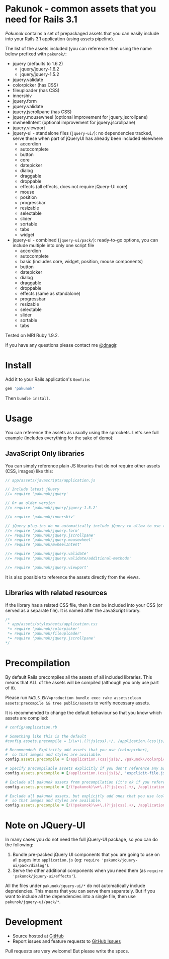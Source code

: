 # Pakunok - common assets that you need for Rails 3.1

_Pakunok_ contains a set of prepackaged assets that you can easily include into your Rails 3.1 application (using assets pipeline).

The list of the assets included (you can reference then using the name below prefixed with `pakunok/`:

- jquery (defaults to 1.6.2)
  - jquery/jquery-1.6.2
  - jquery/jquery-1.5.2
- jquery.validate
- colorpicker (has CSS)
- fileuploader (has CSS)
- innershiv
- jquery.form
- jquery.validate
- jquery.jscrollpane (has CSS)
- jquery.mousewheel (optional improvement for jquery.jscrollpane)
- mwheelIntent  (optional improvement for jquery.jscrollpane)
- jquery.viewport
- jquery-ui - standalone files (`jquery-ui/`): no dependencies tracked, serve these when part of jQueryUI has already been included elsewhere
  - accordion
  - autocomplete
  - button
  - core
  - datepicker
  - dialog
  - draggable
  - droppable
  - effects (all effects, does not require jQuery-UI core)
  - mouse
  - position
  - progressbar
  - resizable
  - selectable
  - slider
  - sortable
  - tabs
  - widget
- jquery-ui -  combined (`jquery-ui/pack/`): ready-to-go options, you can include multiple into only one script file
  - accordion
  - autocomplete
  - basic (includes core, widget, position, mouse components)
  - button
  - datepicker
  - dialog
  - draggable
  - droppable
  - effects (same as standalone)
  - progressbar
  - resizable
  - selectable
  - slider
  - sortable
  - tabs


Tested on MRI Ruby 1.9.2.

If you have any questions please contact me [@dnagir](http://www.ApproachE.com).


# Install

Add it to your Rails application's `Gemfile`:

```ruby
gem 'pakunok'
```

Then `bundle install`.

# Usage

You can reference the assets as usually using the sprockets.
Let's see full example (includes everything for the sake of demo):



## JavaScript Only libraries

You can simply reference plain JS libraries that do not require other assets (CSS, images) like this:

```javascript
// app/assets/javascripts/application.js

// Include latest jQuery
//= require 'pakunok/jquery'

// Or an older version
//= require 'pakunok/jquery/jquery-1.5.2'

//= require 'pakunok/innershiv'

// jQuery plug-ins do no automatically include jQuery to allow to use them as a separate script tag
//= require 'pakunok/jquery.form'
//= require 'pakunok/jquery.jscrollpane'
//= require 'pakunok/jquery.mousewheel'
//= require 'pakunok/mwheelIntent'

//= require 'pakunok/jquery.validate'
//= require 'pakunok/jquery.validate/additional-methods'

//= require 'pakunok/jquery.viewport'
```

It is also possible to reference the assets directly from the views.

## Libraries with related resources

If the library has a related CSS file, then it can be included into your CSS (or served as a separate file).
It is named after the JavaScript library.

```css
/*
 * app/assets/stylesheets/application.css
 *= require 'pakunok/colorpicker'
 *= require 'pakunok/fileuploader'
 *= require 'pakunok/jquery.jscrollpane' 
*/
```


# Precompilation
By default Rails precompiles all the assets of all included libraries.
This means that ALL of the assets will be compiled (although you only use part of it).

Please run `RAILS_ENV=production bundle exec rake assets:clean assets:precompile && tree public/assets` to verify necessary assets.

It is recommended to change the default behaviour so that you know which assets are compiled:

```ruby
# config/application.rb

# Something like this is the default
#config.assets.precompile = [/\w+\.(?!js|css).+/, /application.(css|js)$/]

# Recommended: Explicitly add assets that you use (colorpicker),
#  so that images and styles are available.
config.assets.precompile = [/application.(css|js)$/, /pakunok\/colorpicker/]

# Specify precompilable assets explicitly if you don't reference any assets from pakunok
config.assets.precompile = [/application.(css|js)$/, 'expclicit-file.js', 'pakunok/colorpicker']

# Exclude all pakunok assets from precompilation (it's ok if you reference only JS)
config.assets.precompile = [/(!pakunok)\w+\.(?!js|css).+/, /application.(css|js)$/]

# Exclude all pakunok assets, but explicitly add ones that you use (colorpicker),
#  so that images and styles are available.
config.assets.precompile = [/(!pakunok)\w+\.(?!js|css).+/, /application.(css|js)$/, /pakunok\/colorpicker/]
```

# Note on JQuery-UI

In many cases you do not need the full jQuery-UI package, so you can do the following:

1. Bundle pre-packed jQuery UI components that you are going to use on all pages into `application.js` (eg: `require 'pakunok/jquery-ui/pack/dialog'`).
2. Serve the other additional components when you need them (as `require 'pakunok/jquery-ui/effects'`).

All the files under `pakunok/jquery-ui/*` do not automatically include depndencies. This means that you can serve them separately.
But if you want to include all the dependencies into a single file, then use `pakunok/jquery-ui/pack/*`.


# Development

- Source hosted at [GitHub](https://github.com/dnagir/pakunok)
- Report issues and feature requests to [GitHub Issues](https://github.com/dnagir/pakunok/issues)

Pull requests are very welcome! But please write the specs.
